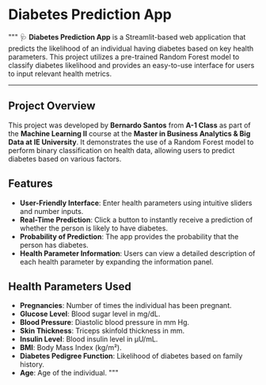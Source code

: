 # Diabetes Prediction App

"""
🩺 **Diabetes Prediction App** is a Streamlit-based web application that predicts the likelihood of an individual having diabetes based on key health parameters. 
This project utilizes a pre-trained Random Forest model to classify diabetes likelihood and provides an easy-to-use interface for users to input relevant health metrics.

---

## Project Overview
This project was developed by **Bernardo Santos** from **A-1 Class** as part of the **Machine Learning II** course at the **Master in Business Analytics & Big Data at IE University**. 
It demonstrates the use of a Random Forest model to perform binary classification on health data, allowing users to predict diabetes based on various factors.

## Features
- **User-Friendly Interface**: Enter health parameters using intuitive sliders and number inputs.
- **Real-Time Prediction**: Click a button to instantly receive a prediction of whether the person is likely to have diabetes.
- **Probability of Prediction**: The app provides the probability that the person has diabetes.
- **Health Parameter Information**: Users can view a detailed description of each health parameter by expanding the information panel.

## Health Parameters Used
- **Pregnancies**: Number of times the individual has been pregnant.
- **Glucose Level**: Blood sugar level in mg/dL.
- **Blood Pressure**: Diastolic blood pressure in mm Hg.
- **Skin Thickness**: Triceps skinfold thickness in mm.
- **Insulin Level**: Blood insulin level in μU/mL.
- **BMI**: Body Mass Index (kg/m²).
- **Diabetes Pedigree Function**: Likelihood of diabetes based on family history.
- **Age**: Age of the individual.
"""
